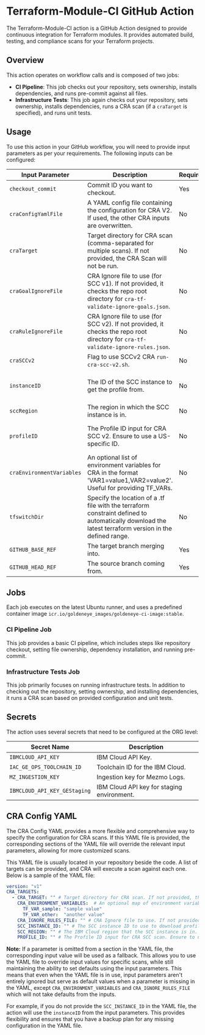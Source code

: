 # Terraform-Module-CI GitHub Action

The Terraform-Module-CI action is a GitHub Action designed to provide continuous integration for Terraform modules. It provides automated build, testing, and compliance scans for your Terraform projects.

## Overview

This action operates on workflow calls and is composed of two jobs:

- **CI Pipeline**: This job checks out your repository, sets ownership, installs dependencies, and runs pre-commit against all files.
- **Infrastructure Tests**: This job again checks out your repository, sets ownership, installs dependencies, runs a CRA scan (if a `craTarget` is specified), and runs unit tests.

## Usage

To use this action in your GitHub workflow, you will need to provide input parameters as per your requirements. The following inputs can be configured:

| Input Parameter           | Description                                                                                                                      | Required | Default Value                          |
|---------------------------|----------------------------------------------------------------------------------------------------------------------------------|----------|----------------------------------------|
| `checkout_commit`         | Commit ID you want to checkout.                                                                                                  | Yes      |                                        |
| `craConfigYamlFile`       | A YAML config file containing the configuration for CRA V2. If used, the other CRA inputs are overwritten.                       | No       |                                        |
| `craTarget`               | Target directory for CRA scan (comma-separated for multiple scans). If not provided, the CRA Scan will not be run.               | No       |                                        |
| `craGoalIgnoreFile`       | CRA Ignore file to use (for SCC v1). If not provided, it checks the repo root directory for `cra-tf-validate-ignore-goals.json`. | No       | "cra-tf-validate-ignore-goals.json"    |
| `craRuleIgnoreFile`       | CRA Ignore file to use (for SCC v2). If not provided, it checks the repo root directory for `cra-tf-validate-ignore-rules.json`. | No       | "cra-tf-validate-ignore-rules.json"    |
| `craSCCv2`                | Flag to use SCCv2 CRA `run-cra-scc-v2.sh`.                                                                                       | No       | false                                  |
| `instanceID`              | The ID of the SCC instance to get the profile from.                                                                              | No       | "1c7d5f78-9262-44c3-b779-b28fe4d88c37" |
| `sccRegion`               | The region in which the SCC instance is in.                                                                                      | No       | "us-south"                             |
| `profileID`               | The Profile ID input for CRA SCC v2. Ensure to use a US-specific ID.                                                             | No       | "262b5a6d-9dea-400e-b61f-0fbd63883f78" |
| `craEnvironmentVariables` | An optional list of environment variables for CRA in the format 'VAR1=value1,VAR2=value2'. Useful for providing TF_VARs.         | No       |                                        |
| `tfswitchDir` | Specify the location of a .tf file with the terraform constraint defined to automatically download the latest terraform version in the defined range.   | No       |  Defaults to the repos root level (aka ".")                                      |
| `GITHUB_BASE_REF`         | The target branch merging into.                                                                                                  | Yes      |                                        |
| `GITHUB_HEAD_REF`         | The source branch coming from.                                                                                                   | Yes      |                                        |

## Jobs

Each job executes on the latest Ubuntu runner, and uses a predefined container image `icr.io/goldeneye_images/goldeneye-ci-image:stable`.

### CI Pipeline Job

This job provides a basic CI pipeline, which includes steps like repository checkout, setting file ownership, dependency installation, and running pre-commit.

### Infrastructure Tests Job

This job primarily focuses on running infrastructure tests. In addition to checking out the repository, setting ownership, and installing dependencies, it runs a CRA scan based on provided configuration and unit tests.

## Secrets

The action uses several secrets that need to be configured at the ORG level:

| Secret Name            | Description                                |
|------------------------|--------------------------------------------|
| `IBMCLOUD_API_KEY`     | IBM Cloud API Key.                         |
| `IAC_GE_OPS_TOOLCHAIN_ID`| Toolchain ID for the IBM Cloud.            |
| `MZ_INGESTION_KEY`     | Ingestion key for Mezmo Logs.              |
| `IBMCLOUD_API_KEY_GEStaging`| IBM Cloud API key for staging environment. |

## CRA Config YAML
The CRA Config YAML provides a more flexible and comprehensive way to specify the configuration for CRA scans. If this YAML file is provided, the corresponding sections of the YAML file will override the relevant input parameters, allowing for more customized scans.

This YAML file is usually located in your repository beside the code. A list of targets can be provided, and CRA will execute a scan against each one. Below is a sample of the YAML file:

```yaml
version: "v1"
CRA_TARGETS:
  - CRA_TARGET: "" # Target directory for CRA scan. If not provided, the CRA Scan will not be run.
    CRA_ENVIRONMENT_VARIABLES:  # An optional map of environment variables for CRA, where the key is the variable name and value is the value. Useful for providing TF_VARs.
      TF_VAR_sample: "sample value"
      TF_VAR_other:  "another value"
    CRA_IGNORE_RULES_FILE: "" # CRA Ignore file to use. If not provided, it checks the repo root directory for `cra-tf-validate-ignore-rules.json`
    SCC_INSTANCE_ID: "" # The SCC instance ID to use to download profile for CRA scan. If not provided, a default global value will be used.
    SCC_REGION: "" # The IBM Cloud region that the SCC instance is in. If not provided, a default global value will be used.
    PROFILE_ID: "" # The Profile ID input for CRA SCC scan. Ensure to use a US-specific ID. If not provided, a default global value will be used.
```

**Note:** If a parameter is omitted from a section in the YAML file,
the corresponding input value will be used as a fallback.
This allows you to use the YAML file to override input values for specific scans,
while still maintaining the ability to set defaults using the input parameters.
This means that even when the YAML file is in use,
input parameters aren't entirely ignored but serve as default values when a parameter is missing in the YAML,
except `CRA_ENVIRONMENT_VARIABLES` and `CRA_IGNORE_RULES_FILE` which will not take defaults from the inputs.

For example, if you do not provide the `SCC_INSTANCE_ID` in the YAML file,
the action will use the `instanceID` from the input parameters.
This provides flexibility and ensures that you have a backup plan for any missing configuration in the YAML file.
